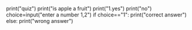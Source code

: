 print("quiz")
print("is apple a fruit")
print("1.yes")
print("no")
choice=input("enter a number 1,2")
if choice=="1":
print("correct answer")
else:
print("wrong answer")

